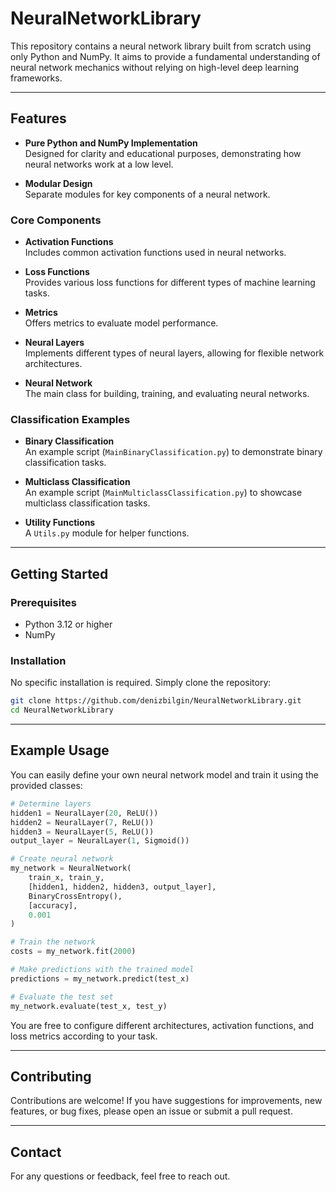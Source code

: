 # NeuralNetworkLibrary

This repository contains a neural network library built from scratch using only Python and NumPy. It aims to provide a fundamental understanding of neural network mechanics without relying on high-level deep learning frameworks.

---

## Features

- **Pure Python and NumPy Implementation**  
  Designed for clarity and educational purposes, demonstrating how neural networks work at a low level.

- **Modular Design**  
  Separate modules for key components of a neural network.

### Core Components

- **Activation Functions**  
  Includes common activation functions used in neural networks.

- **Loss Functions**  
  Provides various loss functions for different types of machine learning tasks.

- **Metrics**  
  Offers metrics to evaluate model performance.

- **Neural Layers**  
  Implements different types of neural layers, allowing for flexible network architectures.

- **Neural Network**  
  The main class for building, training, and evaluating neural networks.

### Classification Examples

- **Binary Classification**  
  An example script (`MainBinaryClassification.py`) to demonstrate binary classification tasks.

- **Multiclass Classification**  
  An example script (`MainMulticlassClassification.py`) to showcase multiclass classification tasks.

- **Utility Functions**  
  A `Utils.py` module for helper functions.

---

## Getting Started

### Prerequisites

- Python 3.12 or higher  
- NumPy

### Installation

No specific installation is required. Simply clone the repository:

```bash
git clone https://github.com/denizbilgin/NeuralNetworkLibrary.git
cd NeuralNetworkLibrary
```

---

## Example Usage

You can easily define your own neural network model and train it using the provided classes:

```python
# Determine layers
hidden1 = NeuralLayer(20, ReLU())
hidden2 = NeuralLayer(7, ReLU())
hidden3 = NeuralLayer(5, ReLU())
output_layer = NeuralLayer(1, Sigmoid())

# Create neural network
my_network = NeuralNetwork(
    train_x, train_y,
    [hidden1, hidden2, hidden3, output_layer],
    BinaryCrossEntropy(),
    [accuracy],
    0.001
)

# Train the network
costs = my_network.fit(2000)

# Make predictions with the trained model
predictions = my_network.predict(test_x)

# Evaluate the test set
my_network.evaluate(test_x, test_y)
```

You are free to configure different architectures, activation functions, and loss metrics according to your task.

---

## Contributing

Contributions are welcome! If you have suggestions for improvements, new features, or bug fixes, please open an issue or submit a pull request.

---

## Contact

For any questions or feedback, feel free to reach out.
